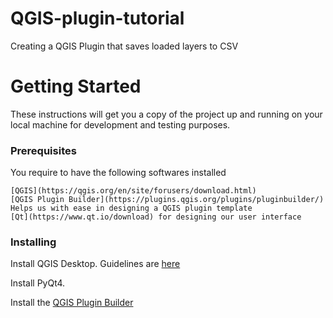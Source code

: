 # QGIS-plugin-tutorial

Creating a QGIS Plugin that saves loaded layers to CSV

# Getting Started

These instructions will get you a copy of the project up and running on your local machine for development and testing purposes. 

### Prerequisites

You require to have the following softwares installed

```
[QGIS](https://qgis.org/en/site/forusers/download.html) 
[QGIS Plugin Builder](https://plugins.qgis.org/plugins/pluginbuilder/) Helps us with ease in designing a QGIS plugin template
[Qt](https://www.qt.io/download) for designing our user interface 
```
### Installing

Install QGIS Desktop. Guidelines are [here](https://qgis.org/en/site/forusers/alldownloads.html) 

Install PyQt4.

Install the [QGIS Plugin Builder](https://plugins.qgis.org/plugins/pluginbuilder/)

